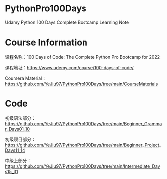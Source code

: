 # PythonPro100Days

Udamy Python 100 Days Complete Bootcamp Learning Note

# Course Information

课程名称：100 Days of Code: The Complete Python Pro Bootcamp for 2022

课程地址：https://www.udemy.com/course/100-days-of-code/

Coursera Material：https://github.com/YeJiu97/PythonPro100Days/tree/main/CourseMaterials


# Code

初级语法部分：https://github.com/YeJiu97/PythonPro100Days/tree/main/Beginner_Grammar_Days01_10

初级项目部分：https://github.com/YeJiu97/PythonPro100Days/tree/main/Beginner_Project_Days11_14

中级上部分：https://github.com/YeJiu97/PythonPro100Days/tree/main/Intermediate_Days15_31
